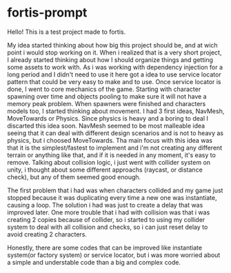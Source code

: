 # fortis-prompt

Hello! This is a test project made to fortis.

My idea started thinking about how big this project should be, and at wich point i would stop working on it.
When i realized that is a very short project, I already started thinking about how I should organize things and getting some assets to work with.
As i was working with dependency injection for a long period and I didn't need to use it here got a idea to use service locator pattern that could be very easy to make and to use.
Once service locator is done, I went to core mechanics of the game. Starting with character spawning over time and objects pooling to make sure it will not have a memory peak problem.
When spawners were finished and characters models too, I started thinking about movement. I had 3 first ideas, NavMesh, MoveTowards or Physics.
Since physics is heavy and a boring to deal I discarted this idea soon. NavMesh seemed to be most malleable idea seeing that it can deal with different design scenarios and is not to heavy as physics, but i choosed MoveTowards.
Tha main focus with this idea was that it is the simplest/fastest to implement and i'm not creating any different terrain or anything like that, and if it is needed in any moment, it's easy to remove.
Talking about collision logic, i just went with collider system on unity, i thought about some different approachs (raycast, or distance check), but any of them seemed good enough.

The first problem that i had was when characters collided and my game just stopped because it was duplicating every time a new one was instantiate, causing a loop. The solution i had was just to create a delay that was improved later.
One more trouble that i had with collision was that i was creating 2 copies because of collider, so i started to using my collider system to deal with all collision and checks, so i can just reset delay to avoid creating 2 characters.

Honestly, there are some codes that can be improved like instantiate system(or factory system) or service locator, but i was more worried about a simple and understable code than a big and complex code.